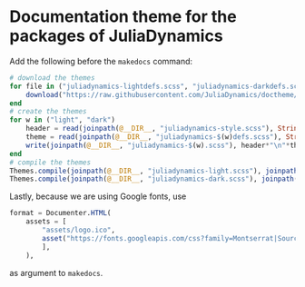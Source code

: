 # Documentation theme for the packages of JuliaDynamics

Add the following before the `makedocs` command:

```julia
# download the themes
for file in ("juliadynamics-lightdefs.scss", "juliadynamics-darkdefs.scss", "juliadynamics-style.scss")
    download("https://raw.githubusercontent.com/JuliaDynamics/doctheme/master/$file", joinpath(@__DIR__, file))
end
# create the themes
for w in ("light", "dark")
    header = read(joinpath(@__DIR__, "juliadynamics-style.scss"), String)
    theme = read(joinpath(@__DIR__, "juliadynamics-$(w)defs.scss"), String)
    write(joinpath(@__DIR__, "juliadynamics-$(w).scss"), header*"\n"*theme)
end
# compile the themes
Themes.compile(joinpath(@__DIR__, "juliadynamics-light.scss"), joinpath(@__DIR__, "src/assets/themes/documenter-light.css"))
Themes.compile(joinpath(@__DIR__, "juliadynamics-dark.scss"), joinpath(@__DIR__, "src/assets/themes/documenter-dark.css"))
```

Lastly, because we are using Google fonts, use
```julia
format = Documenter.HTML(
    assets = [
        "assets/logo.ico",
        asset("https://fonts.googleapis.com/css?family=Montserrat|Source+Code+Pro&display=swap", class=:css),
        ],
    ),
```
as argument to `makedocs`.
